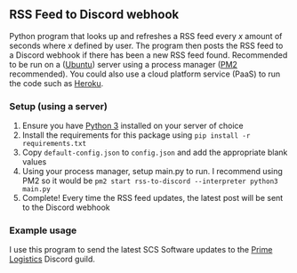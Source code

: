 ## RSS Feed to Discord webhook

Python program that looks up and refreshes a RSS feed every *x* amount of seconds where *x* defined by user.
The program then posts the RSS feed to a Discord webhook if there has been a new RSS feed found.
Recommended to be run on a ([Ubuntu](https://ubuntu.com/download/server)) server using a process manager ([PM2](https://www.npmjs.com/package/pm2) recommended). You could also use a cloud platform service (PaaS) to run the code such as [Heroku](https://www.heroku.com/).

### Setup (using a server)
1. Ensure you have [Python 3](https://www.python.org/downloads/) installed on your server of choice
2. Install the requirements for this package using `pip install -r requirements.txt`
3. Copy `default-config.json` to `config.json` and add the appropriate blank values
4. Using your process manager, setup main.py to run. I recommend using PM2 so it would be `pm2 start rss-to-discord --interpreter python3 main.py` 
5. Complete! Every time the RSS feed updates, the latest post will be sent to the Discord webhook

### Example usage
I use this program to send the latest SCS Software updates to the [Prime Logistics](https://discord.gg/prime) Discord guild.